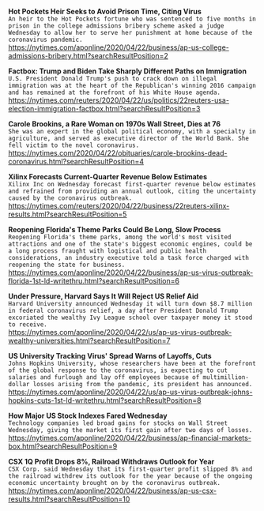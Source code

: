 **Hot Pockets Heir Seeks to Avoid Prison Time, Citing Virus**\
`An heir to the Hot Pockets fortune who was sentenced to five months in prison in the college admissions bribery scheme asked a judge Wednesday to allow her to serve her punishment at home because of the coronavirus pandemic. `\
https://nytimes.com/aponline/2020/04/22/business/ap-us-college-admissions-bribery.html?searchResultPosition=2

**Factbox: Trump and Biden Take Sharply Different Paths on Immigration**\
`U.S. President Donald Trump's push to crack down on illegal immigration was at the heart of the Republican's winning 2016 campaign and has remained at the forefront of his White House agenda.`\
https://nytimes.com/reuters/2020/04/22/us/politics/22reuters-usa-election-immigration-factbox.html?searchResultPosition=3

**Carole Brookins, a Rare Woman on 1970s Wall Street, Dies at 76**\
`She was an expert in the global political economy, with a specialty in agriculture, and served as executive director of the World Bank. She fell victim to the novel coronavirus.`\
https://nytimes.com/2020/04/22/obituaries/carole-brookins-dead-coronavirus.html?searchResultPosition=4

**Xilinx Forecasts Current-Quarter Revenue Below Estimates**\
`Xilinx Inc on Wednesday forecast first-quarter revenue below estimates and refrained from providing an annual outlook, citing the uncertainty caused by the coronavirus outbreak.`\
https://nytimes.com/reuters/2020/04/22/business/22reuters-xilinx-results.html?searchResultPosition=5

**Reopening Florida's Theme Parks Could Be Long, Slow Process**\
`Reopening Florida's theme parks, among the world's most visited attractions and one of the state's biggest economic engines, could be a long process fraught with logistical and public health considerations, an industry executive told a task force charged with reopening the state for business.`\
https://nytimes.com/aponline/2020/04/22/business/ap-us-virus-outbreak-florida-1st-ld-writethru.html?searchResultPosition=6

**Under Pressure, Harvard Says It Will Reject US Relief Aid**\
`Harvard University announced Wednesday it will turn down $8.7 million in federal coronavirus relief, a day after President Donald Trump excoriated the wealthy Ivy League school over taxpayer money it stood to receive.`\
https://nytimes.com/aponline/2020/04/22/us/ap-us-virus-outbreak-wealthy-universities.html?searchResultPosition=7

**US University Tracking Virus' Spread Warns of Layoffs, Cuts**\
`Johns Hopkins University, whose researchers have been at the forefront of the global response to the coronavirus, is expecting to cut salaries and furlough and lay off employees because of multimillion-dollar losses arising from the pandemic, its president has announced.`\
https://nytimes.com/aponline/2020/04/22/us/ap-us-virus-outbreak-johns-hopkins-cuts-1st-ld-writethru.html?searchResultPosition=8

**How Major US Stock Indexes Fared Wednesday**\
`Technology companies led broad gains for stocks on Wall Street Wednesday, giving the market its first gain after two days of losses. `\
https://nytimes.com/aponline/2020/04/22/business/ap-financial-markets-box.html?searchResultPosition=9

**CSX 1Q Profit Drops 8%, Railroad Withdraws Outlook for Year**\
`CSX Corp. said Wednesday that its first-quarter profit slipped 8% and the railroad withdrew its outlook for the year because of the ongoing economic uncertainty brought on by the coronavirus outbreak.`\
https://nytimes.com/aponline/2020/04/22/business/ap-us-csx-results.html?searchResultPosition=10

